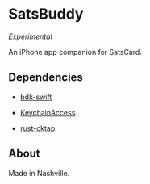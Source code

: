 # SatsBuddy

*Experimental*

An iPhone app companion for SatsCard.

## Dependencies

- [bdk-swift](https://github.com/bitcoindevkit/bdk-swift)

- [KeychainAccess](https://github.com/kishikawakatsumi/KeychainAccess)

- [rust-cktap](https://github.com/notmandatory/rust-cktap)

## About

Made in Nashville.
